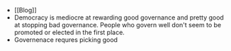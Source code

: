 - [[Blog]]
- Democracy is mediocre at rewarding good governance and pretty good at stopping bad governance. People who govern well don't seem to be promoted or elected in the first place.
- Governenace requres picking good